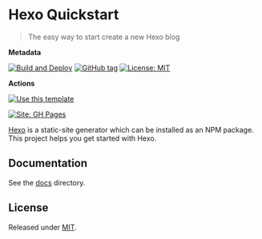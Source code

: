# Hexo Quickstart
> The easy way to start create a new Hexo blog


**Metadata**

[![Build and Deploy](https://github.com/MichaelCurrin/hexo-quickstart/workflows/Build%20and%20Deploy/badge.svg)](https://github.com/MichaelCurrin/hexo-quickstart/actions)
[![GitHub tag](https://img.shields.io/github/tag/MichaelCurrin/hexo-quickstart)](https://github.com/MichaelCurrin/hexo-quickstart/tags/)
[![License: MIT](https://img.shields.io/badge/License-MIT-blue)](#license)

**Actions**

[![Use this template](https://img.shields.io/badge/Use_this_template-green?style=for-the-badge)](https://github.com/MichaelCurrin/hexo-quickstart/generate)

[![Site: GH Pages](https://img.shields.io/badge/Live_demo-GH_Pages-green?style=for-the-badge)](https://MichaelCurrin.github.io/hexo-quickstart/)


[Hexo](https://hexo.io) is a static-site generator which can be installed as an NPM package. This project helps you get started with Hexo.


## Documentation

See the [docs](/docs/) directory.


## License

Released under [MIT](/LICENSE).
